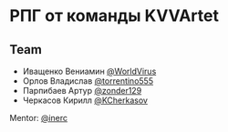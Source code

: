 # РПГ от команды KVVArtet

## Team
- Иващенко Вениамин  [@WorldVirus](https://github.com/WorldVirus) 
- Орлов Владислав [@torrentino555](https://github.com/torrentino555)
- Парпибаев Артур [@zonder129](https://github.com/zonder129) 
- Черкасов Кирилл [@KCherkasov](https://github.com/KCherkasov)

Mentor: [@inerc](https://github.com/inerc)
